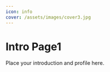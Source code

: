 ```yaml
---
icon: info
cover: /assets/images/cover3.jpg
---
```


# Intro Page1

Place your introduction and profile here.
